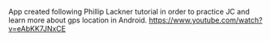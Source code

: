 App created following Phillip Lackner tutorial in order to practice JC and learn more about gps location in Android.
https://www.youtube.com/watch?v=eAbKK7JNxCE
